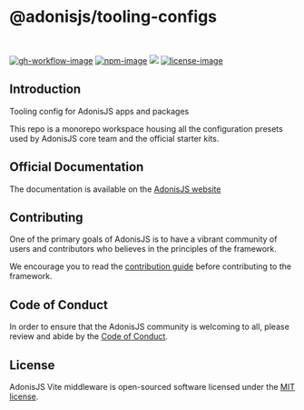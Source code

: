 # @adonisjs/tooling-configs

<br />

[![gh-workflow-image]][gh-workflow-url] [![npm-image]][npm-url] ![][typescript-image] [![license-image]][license-url]

## Introduction
Tooling config for AdonisJS apps and packages

This repo is a monorepo workspace housing all the configuration presets used by AdonisJS core team and the official starter kits.

## Official Documentation
The documentation is available on the [AdonisJS website](https://docs.adonisjs.com/guides/tooling-config#tsconfig)

## Contributing
One of the primary goals of AdonisJS is to have a vibrant community of users and contributors who believes in the principles of the framework.

We encourage you to read the [contribution guide](https://github.com/adonisjs/.github/blob/main/docs/CONTRIBUTING.md) before contributing to the framework.

## Code of Conduct
In order to ensure that the AdonisJS community is welcoming to all, please review and abide by the [Code of Conduct](https://github.com/adonisjs/.github/blob/main/docs/CODE_OF_CONDUCT.md).

## License
AdonisJS Vite middleware is open-sourced software licensed under the [MIT license](LICENSE.md).

[gh-workflow-image]: https://img.shields.io/github/actions/workflow/status/adonisjs/tooling-config/checks.yml?style=for-the-badge
[gh-workflow-url]: https://github.com/adonisjs/tooling-config/actions/workflows/checks.yml "Github action"

[npm-image]: https://img.shields.io/npm/v/@adonisjs/tooling-config/latest.svg?style=for-the-badge&logo=npm
[npm-url]: https://www.npmjs.com/package/@adonisjs/tooling-config/v/latest "npm"

[typescript-image]: https://img.shields.io/badge/Typescript-294E80.svg?style=for-the-badge&logo=typescript

[license-url]: LICENSE.md
[license-image]: https://img.shields.io/github/license/adonisjs/tooling-config?style=for-the-badge
